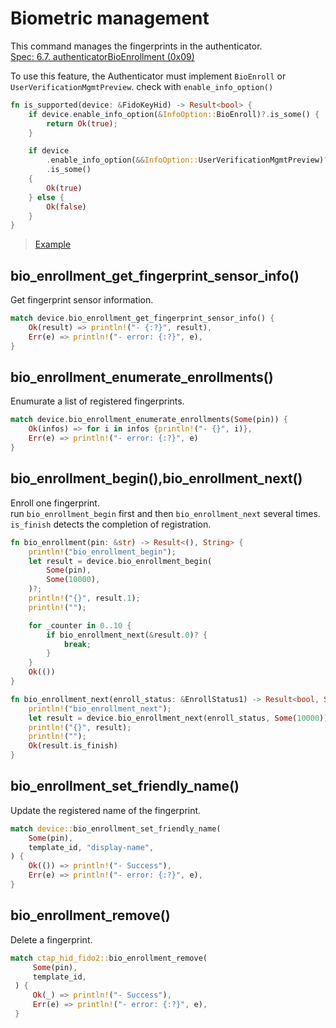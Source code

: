 # Biometric management

This command manages the fingerprints in the authenticator.<br>[Spec: 6.7. authenticatorBioEnrollment (0x09)](https://fidoalliance.org/specs/fido-v2.1-ps-20210615/fido-client-to-authenticator-protocol-v2.1-ps-20210615.html#authenticatorBioEnrollment)



To use this feature, the Authenticator must implement `BioEnroll` or `UserVerificationMgmtPreview`. check with `enable_info_option()`

```rust
fn is_supported(device: &FidoKeyHid) -> Result<bool> {
    if device.enable_info_option(&InfoOption::BioEnroll)?.is_some() {
        return Ok(true);
    }

    if device
        .enable_info_option(&&InfoOption::UserVerificationMgmtPreview)?
        .is_some()
    {
        Ok(true)
    } else {
        Ok(false)
    }
}
```

> [Example](https://github.com/gebogebogebo/ctap-hid-fido2/blob/7b5b70a07bd7e8f7a82023375539824c3f7343fd/examples/ctapcli/bio.rs#L113-L126)



## bio_enrollment_get_fingerprint_sensor_info()

Get fingerprint sensor information.

```Rust
match device.bio_enrollment_get_fingerprint_sensor_info() {
    Ok(result) => println!("- {:?}", result),
    Err(e) => println!("- error: {:?}", e),
}
```



## bio_enrollment_enumerate_enrollments()

Enumurate a list of registered fingerprints.

```Rust
match device.bio_enrollment_enumerate_enrollments(Some(pin)) {
    Ok(infos) => for i in infos {println!("- {}", i)},
    Err(e) => println!("- error: {:?}", e)
}
```



## bio_enrollment_begin(),bio_enrollment_next()

Enroll one fingerprint.<br>run `bio_enrollment_begin` first and then `bio_enrollment_next` several times.<br>`is_finish` detects the completion of registration.

```rust
fn bio_enrollment(pin: &str) -> Result<(), String> {
    println!("bio_enrollment_begin");
    let result = device.bio_enrollment_begin(
        Some(pin),
        Some(10000),
    )?;
    println!("{}", result.1);
    println!("");

    for _counter in 0..10 {
        if bio_enrollment_next(&result.0)? {
            break;
        }
    }
    Ok(())
}

fn bio_enrollment_next(enroll_status: &EnrollStatus1) -> Result<bool, String> {
    println!("bio_enrollment_next");
    let result = device.bio_enrollment_next(enroll_status, Some(10000))?;
    println!("{}", result);
    println!("");
    Ok(result.is_finish)
}
```



## bio_enrollment_set_friendly_name()

Update the registered name of the fingerprint.

```rust
match device::bio_enrollment_set_friendly_name(
    Some(pin),
    template_id, "display-name",
) {
    Ok(()) => println!("- Success"),
    Err(e) => println!("- error: {:?}", e),
}
```



## bio_enrollment_remove()

Delete a fingerprint.

```rust
match ctap_hid_fido2::bio_enrollment_remove(
     Some(pin),
     template_id,
 ) {
     Ok(_) => println!("- Success"),
     Err(e) => println!("- error: {:?}", e),
 }
```

